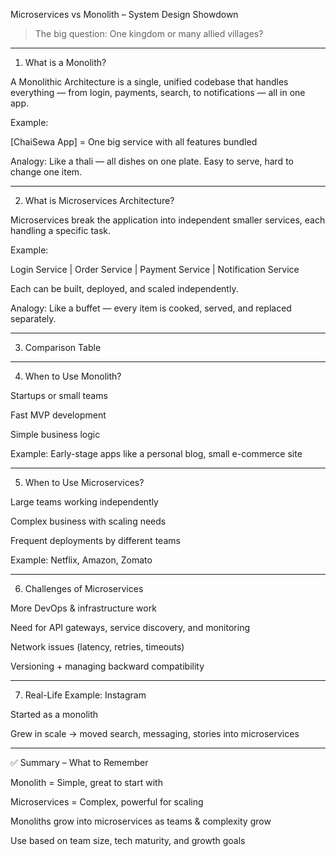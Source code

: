 Microservices vs Monolith – System Design Showdown

> The big question: One kingdom or many allied villages?




---

1. What is a Monolith?

A Monolithic Architecture is a single, unified codebase that handles everything — from login, payments, search, to notifications — all in one app.

Example:

[ChaiSewa App] = One big service with all features bundled

Analogy: Like a thali — all dishes on one plate. Easy to serve, hard to change one item.


---

2. What is Microservices Architecture?

Microservices break the application into independent smaller services, each handling a specific task.

Example:

Login Service | Order Service | Payment Service | Notification Service

Each can be built, deployed, and scaled independently.

Analogy: Like a buffet — every item is cooked, served, and replaced separately.


---

3. Comparison Table


---

4. When to Use Monolith?

Startups or small teams

Fast MVP development

Simple business logic


Example: Early-stage apps like a personal blog, small e-commerce site


---

5. When to Use Microservices?

Large teams working independently

Complex business with scaling needs

Frequent deployments by different teams


Example: Netflix, Amazon, Zomato


---

6. Challenges of Microservices

More DevOps & infrastructure work

Need for API gateways, service discovery, and monitoring

Network issues (latency, retries, timeouts)

Versioning + managing backward compatibility



---

7. Real-Life Example: Instagram

Started as a monolith

Grew in scale → moved search, messaging, stories into microservices



---

✅ Summary – What to Remember

Monolith = Simple, great to start with

Microservices = Complex, powerful for scaling

Monoliths grow into microservices as teams & complexity grow

Use based on team size, tech maturity, and growth goals

